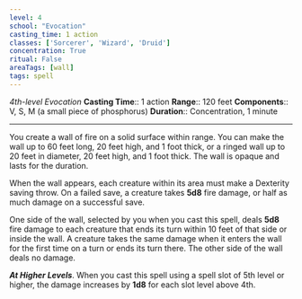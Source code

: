 ```yaml
---
level: 4
school: "Evocation"
casting_time: 1 action
classes: ['Sorcerer', 'Wizard', 'Druid']
concentration: True
ritual: False
areaTags: [wall]
tags: spell
---
```


_4th-level Evocation_
**Casting Time**:: 1 action
**Range**:: 120 feet
**Components**:: V, S, M (a small piece of phosphorus)
**Duration**:: Concentration, 1 minute

---

You create a wall of fire on a solid surface within range. You can make the wall up to 60 feet long, 20 feet high, and 1 foot thick, or a ringed wall up to 20 feet in diameter, 20 feet high, and 1 foot thick. The wall is opaque and lasts for the duration.

When the wall appears, each creature within its area must make a Dexterity saving throw. On a failed save, a creature takes **5d8** fire damage, or half as much damage on a successful save.

One side of the wall, selected by you when you cast this spell, deals **5d8** fire damage to each creature that ends its turn within 10 feet of that side or inside the wall. A creature takes the same damage when it enters the wall for the first time on a turn or ends its turn there. The other side of the wall deals no damage.


**_At Higher Levels_**. When you cast this spell using a spell slot of 5th level or higher, the damage increases by **1d8** for each slot level above 4th.


